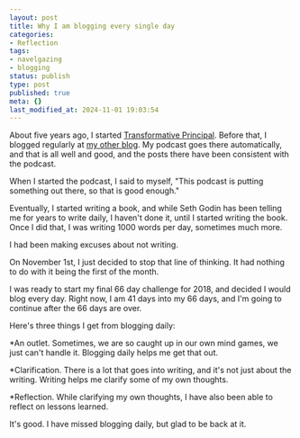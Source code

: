 ```yaml
---
layout: post
title: Why I am blogging every single day
categories:
- Reflection
tags:
- navelgazing
- blogging
status: publish
type: post
published: true
meta: {}
last_modified_at: 2024-11-01 19:03:54
---
```


About five years ago, I started 
[Transformative Principal](http://transformativeprincipal.org). Before that, I blogged regularly at 
[my other blog](http://mrjonesed.blogspot.com). My podcast goes there automatically, and that is all well and good, and the posts there have been consistent with the podcast.

When I started the podcast, I said to myself, "This podcast is putting something out there, so that is good enough."

Eventually, I started writing a book, and while Seth Godin has been telling me for years to write daily, I haven't done it, until I started writing the book. Once I did that, I was writing 1000 words per day, sometimes much more.

I had been making excuses about not writing.

On November 1st, I just decided to stop that line of thinking. It had nothing to do with it being the first of the month.

I was ready to start my final 66 day challenge for 2018, and decided I would blog every day. Right now, I am 41 days into my 66 days, and I'm going to continue after the 66 days are over.

Here's three things I get from blogging daily:

*An outlet. Sometimes, we are so caught up in our own mind games, we just can't handle it. Blogging daily helps me get that out.


*Clarification. There is a lot that goes into writing, and it's not just about the writing. Writing helps me clarify some of my own thoughts.


*Reflection. While clarifying my own thoughts, I have also been able to reflect on lessons learned.

It's good. I have missed blogging daily, but glad to be back at it.
